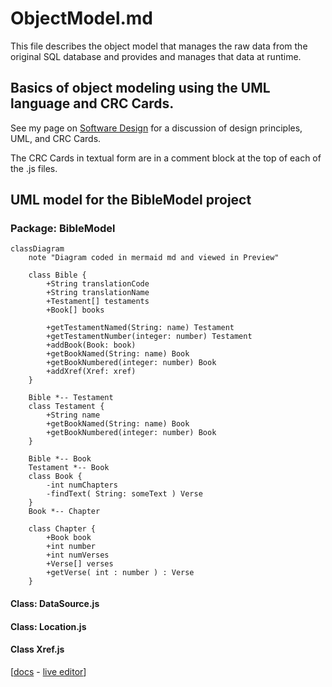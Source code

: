 # ObjectModel.md
This file describes the object model that manages the raw data from the original SQL database and provides and manages that data at runtime.  

## Basics of object modeling using the UML language and CRC Cards.
See my page on [Software Design](https://michaelkentburns.com/index.php/software-design/) for a discussion of design principles, UML, and CRC Cards.

The CRC Cards in textual form are in a comment block at the top of each of the .js files. 

## UML model for the BibleModel project

### Package: BibleModel 
```mermaid
classDiagram
    note "Diagram coded in mermaid md and viewed in Preview"
   
    class Bible {
        +String translationCode
        +String translationName
        +Testament[] testaments
        +Book[] books

        +getTestamentNamed(String: name) Testament
        +getTestamentNumber(integer: number) Testament
        +addBook(Book: book)
        +getBookNamed(String: name) Book
        +getBookNumbered(integer: number) Book
        +addXref(Xref: xref)
    }

    Bible *-- Testament
    class Testament {
        +String name
        +getBookNamed(String: name) Book
        +getBookNumbered(integer: number) Book
    }

    Bible *-- Book 
    Testament *-- Book
    class Book {
        -int numChapters
        -findText( String: someText ) Verse
    }
    Book *-- Chapter

    class Chapter {
        +Book book
        +int number
        +int numVerses
        +Verse[] verses
        +getVerse( int : number ) : Verse
    }

```

#### Class: DataSource.js
#### Class: Location.js
#### Class Xref.js 

[<a href="https://mermaid.js.org/syntax/classDiagram.html">docs</a> - <a href="https://mermaid.live/edit#pako:eNpdkTFPwzAQhf-K5QlQ2zQJJG1UBaGWDYmBgYEwXO1LYuTEwXYqlZL_jt02asXm--690zvfgTLFkWaUSTBmI6DS0BTt2lfzkKx-p1PytEO9f1FtdaQkI2ulZNGuVqK1qEtgmOfk7BitSzKdOhg59XuNGgk0RDxed-_IOr6uf8cZ6UhTZ8bvHqS5ub1mr9svZPbjk6DEBlu7AQuXyBkx4gcvDk9cUMJq0XT_YaW0kNK5j-ufAoRzcihaQvLcoN4Jv50vvVxw_xrnD3RCG9QNCO4-8OgpqK1dpoJm7smxhF7agp6kfcfB4jMXVmmalW4tnFDorXrbt4xmVvc4is53GKFUwNF5DtTuO3-sShjrJjLVlqLyvNfS4drazmRB4NuzSti6386YagIjeA3a1rtlEiRRsoAoxiSN4SGOOduGy0UZ3YclT-dhBHQYhj8dc6_I">live editor</a>]

```
